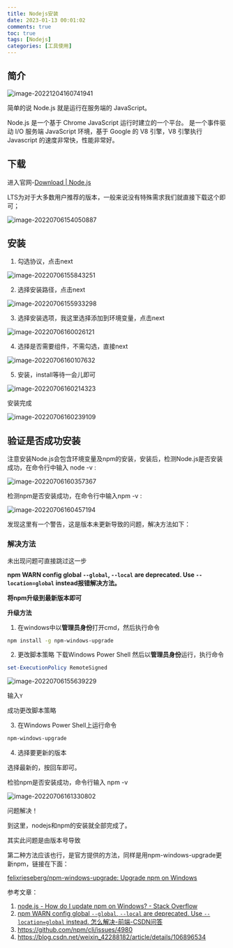 ```yaml
---
title: Nodejs安装
date: 2023-01-13 00:01:02
comments: true
toc: true
tags: [Nodejs]
categories: [工具使用]
---
```


## 简介

![image-20221204160741941](https://cdn.jsdelivr.net/gh/sxfinn/CDN/img/202212041607057.png)

简单的说 Node.js 就是运行在服务端的 JavaScript。

Node.js 是一个基于 Chrome JavaScript 运行时建立的一个平台。 是一个事件驱动 I/O 服务端 JavaScript 环境，基于 Google 的 V8 引擎，V8 引擎执行 Javascript 的速度非常快，性能非常好。

<!-- more -->

## 下载

进入官网-[Download | Node.js](https://nodejs.org/en/download/)

LTS为对于大多数用户推荐的版本，一般来说没有特殊需求我们就直接下载这个即可；

![image-20220706154050887](https://cdn.jsdelivr.net/gh/sxfinn/CDN/img/202212021524816.png)



## 安装

1. 勾选协议，点击next

![image-20220706155843251](https://cdn.jsdelivr.net/gh/sxfinn/CDN/img/202212021524837.png)

2. 选择安装路径，点击next

![image-20220706155933298](https://cdn.jsdelivr.net/gh/sxfinn/CDN/img/202212021524838.png)

3. 选择安装选项，我这里选择添加到环境变量，点击next

![image-20220706160026121](https://cdn.jsdelivr.net/gh/sxfinn/CDN/img/202212021524350.png)

4. 选择是否需要组件，不需勾选，直接next

![image-20220706160107632](https://cdn.jsdelivr.net/gh/sxfinn/CDN/img/202212021524276.png)

5. 安装，install等待一会儿即可

![image-20220706160214323](https://cdn.jsdelivr.net/gh/sxfinn/CDN/img/202212021524871.png)

安装完成

![image-20220706160239109](https://cdn.jsdelivr.net/gh/sxfinn/CDN/img/202212021524303.png)



## 验证是否成功安装

注意安装Node.js会包含环境变量及npm的安装，安装后，检测Node.js是否安装成功，在命令行中输入 node -v :

![image-20220706160357367](https://cdn.jsdelivr.net/gh/sxfinn/CDN/img/202212021525952.png)

检测npm是否安装成功，在命令行中输入npm -v :

![image-20220706160457194](https://cdn.jsdelivr.net/gh/sxfinn/CDN/img/202212021525253.png)

发现这里有一个警告，这是版本未更新导致的问题，解决方法如下：

### 解决方法

未出现问题可直接跳过这一步

**npm WARN config global `--global`, `--local` are deprecated. Use `--location=global` instead报错解决方法。**

**将npm升级到最新版本即可**

**升级方法**

1. 在windows中以**管理员身份**打开cmd，然后执行命令

```bash
npm install -g npm-windows-upgrade
```

2. 更改脚本策略
   下载Windows Power Shell
   然后以**管理员身份**运行，执行命令

```powershell
set-ExecutionPolicy RemoteSigned
```

![image-20220706155639229](https://cdn.jsdelivr.net/gh/sxfinn/CDN/img/202212021525972.png)

输入`Y`

成功更改脚本策略

3. 在Windows Power Shell上运行命令

```powershell
npm-windows-upgrade
```

4. 选择要更新的版本

选择最新的，按回车即可。



检验npm是否安装成功，命令行输入 npm -v

![image-20220706161330802](https://cdn.jsdelivr.net/gh/sxfinn/CDN/img/202212021525156.png)



问题解决！

到这里，nodejs和npm的安装就全部完成了。

其实此问题是由版本号导致

第二种方法应该也行，是官方提供的方法，同样是用npm-windows-upgrade更新npm，链接在下面：

[felixrieseberg/npm-windows-upgrade: Upgrade npm on Windows](https://github.com/felixrieseberg/npm-windows-upgrade)



参考文章：

1. [node.js - How do I update npm on Windows? - Stack Overflow](https://stackoverflow.com/questions/26908899/how-do-i-update-npm-on-windows)
2. [npm WARN config global `--global`, `--local` are deprecated. Use `--location=global` instead. 怎么解决-前端-CSDN问答](https://ask.csdn.net/questions/7733789)
3. https://github.com/npm/cli/issues/4980
4. https://blog.csdn.net/weixin_42288182/article/details/106896534
